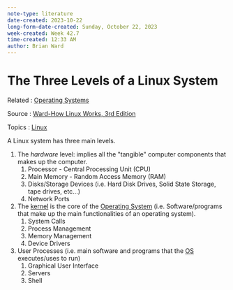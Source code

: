 ```yaml
---
note-type: literature
date-created: 2023-10-22
long-form-date-created: Sunday, October 22, 2023
week-created: Week 42.7
time-created: 12:33 AM
author: Brian Ward
---
```


# The Three Levels of a Linux System

Related : [Operating Systems](../4-hub-notes-🚉/Operating%20Systems.md)

Source : [Ward-How Linux Works, 3rd Edition](../kindle-highlights/Ward-How%20Linux%20Works,%203rd%20Edition.md)

Topics : [Linux](../4-hub-notes-🚉/Linux.md)

A Linux system has three main levels.

1. The _hardware_ level: implies all the "tangible" computer components that makes up the computer.
   1. Processor - Central Processing Unit (CPU)
   2. Main Memory - Random Access Memory (RAM)
   3. Disks/Storage Devices (i.e. Hard Disk Drives, Solid State Storage, tape drives, etc...)
   4. Network Ports
2. The [kernel](Linux%20Kernel.md) is the core of the [Operating System](../4-hub-notes-🚉/Operating%20Systems.md) (i.e. Software/programs that make up the main functionalities of an operating system).
   1. System Calls
   2. Process Management
   3. Memory Management
   4. Device Drivers
3. User Processes (i.e. main software and programs that the [OS](../4-hub-notes-🚉/Operating%20Systems.md) executes/uses to run)
   1. Graphical User Interface
   2. Servers
   3. Shell
